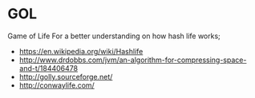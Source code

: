 # GOL
Game of Life
For a better understanding on how hash life works;
 * https://en.wikipedia.org/wiki/Hashlife
 * http://www.drdobbs.com/jvm/an-algorithm-for-compressing-space-and-t/184406478
 * http://golly.sourceforge.net/
 * http://conwaylife.com/
